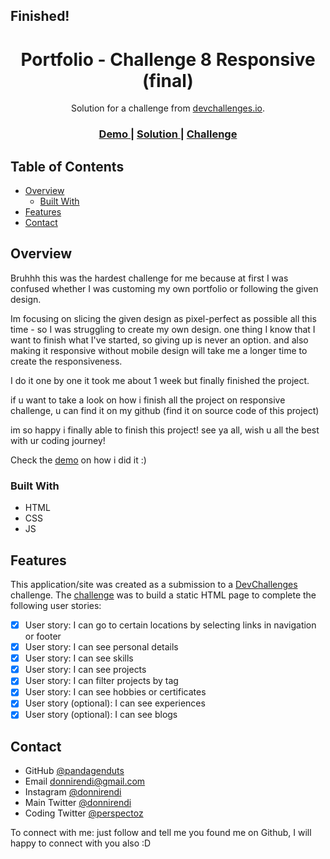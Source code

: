 <h2>Finished!</h2>

<h1 align="center">Portfolio - Challenge 8 Responsive (final)</h1>

<div align="center">
   Solution for a challenge from  <a href="https://devchallenges.io/challenges/5ZnOYsSXM24JWnCsNFlt" target="_blank">devchallenges.io</a>.
</div>

<div align="center">
  <h3>
    <a href="https://deft-palmier-697697.netlify.app/" target="_blank">
      Demo
    </a>
    <span> | </span>
    <a href="https://github.com/pandagenduts/challenge-8-responsive-devchallenges.io" target="_blank">
      Solution
    </a>
    <span> | </span>
    <a href="https://devchallenges.io/challenges/5ZnOYsSXM24JWnCsNFlt" target="_blank">
      Challenge
    </a>
  </h3>
</div>

<!-- TABLE OF CONTENTS -->

## Table of Contents

- [Overview](#overview)
  - [Built With](#built-with)
- [Features](#features)
- [Contact](#contact)

<!-- OVERVIEW -->

## Overview

Bruhhh this was the hardest challenge for me because at first I was confused whether I was customing my own portfolio or following the given design. 

Im focusing on slicing the given design as pixel-perfect as possible all this time - so I was struggling to create my own design. one thing I know that I want to finish what I've started, so giving up is never an option. and also making it responsive without mobile design will take me a longer time to create the responsiveness. 

I do it one by one it took me about 1 week but finally finished the project. 

if u want to take a look on how i finish all the project on responsive challenge, u can find it on my github (find it on source code of this project)


im so happy i finally able to finish this project!
see ya all, wish u all the best with ur coding journey!


Check the [demo](https://deft-palmier-697697.netlify.app/) on how i did it :)

### Built With

- HTML
- CSS
- JS

## Features

This application/site was created as a submission to a [DevChallenges](https://devchallenges.io/challenges) challenge. The [challenge](https://devchallenges.io/challenges/5ZnOYsSXM24JWnCsNFlt) was to build a static HTML page to complete the following user stories:

- [x] User story: I can go to certain locations by selecting links in navigation or footer
- [x] User story: I can see personal details
- [x] User story: I can see skills
- [x] User story: I can see projects
- [x] User story: I can filter projects by tag
- [x] User story: I can see hobbies or certificates
- [x] User story (optional): I can see experiences
- [x] User story (optional): I can see blogs

## Contact

- GitHub [@pandagenduts](https://github.com/pandagenduts)
- Email donnirendi@gmail.com
- Instagram [@donnirendi](https://www.instagram.com/donnirendi/)
- Main Twitter [@donnirendi](https://twitter.com/donnirendi)
- Coding Twitter [@perspectoz](https://twitter.com/perspectoz)


To connect with me: just follow and tell me you found me on Github, I will happy to connect with you also :D
